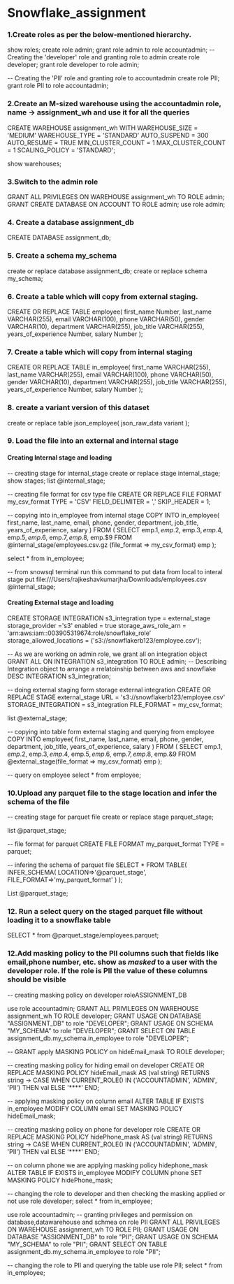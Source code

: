 # Snowflake_assignment

### 1.Create roles as per the below-mentioned hierarchy.

show roles;
 create role admin;
 grant role admin to role accountadmin;
 -- Creating the 'developer' role and granting role to admin
 create role developer;
 grant role developer to role admin;

  -- Creating the 'PII' role and granting role to accountadmin
 create role PII;
 grant role PII to role accountadmin;


### 2.Create an M-sized warehouse using the accountadmin role, name -> assignment_wh and use it for all the queries


CREATE WAREHOUSE assignment_wh 
WITH WAREHOUSE_SIZE = 'MEDIUM'
WAREHOUSE_TYPE = 'STANDARD' 
AUTO_SUSPEND = 300 
AUTO_RESUME = TRUE 
MIN_CLUSTER_COUNT = 1 
MAX_CLUSTER_COUNT = 1 
SCALING_POLICY = 'STANDARD';

show warehouses;


### 3.Switch to the admin role

GRANT ALL PRIVILEGES ON WAREHOUSE assignment_wh TO ROLE admin;
GRANT CREATE DATABASE ON ACCOUNT TO ROLE admin;
use role admin;

### 4. Create a database assignment_db

CREATE DATABASE assignment_db;


### 5. Create a schema my_schema

create or replace database assignment_db;
create or replace schema my_schema;


### 6. Create a table which will copy from external staging. 

CREATE OR REPLACE TABLE employee(
    first_name Number,
    last_name VARCHAR(255),
    email VARCHAR(100),
    phone VARCHAR(50),
    gender VARCHAR(10),
    department VARCHAR(255),
    job_title VARCHAR(255),
    years_of_experience Number,
    salary Number
);

### 7. Create a table which will copy from internal staging

CREATE OR REPLACE TABLE in_employee(
    first_name VARCHAR(255),
    last_name VARCHAR(255),
    email VARCHAR(100),
    phone VARCHAR(50),
    gender VARCHAR(10),
    department VARCHAR(255),
    job_title VARCHAR(255),
    years_of_experience Number,
    salary Number
);

### 8. create a variant version of this dataset

create or replace table json_employee(
 json_raw_data variant
);


### 9. Load the file into an external and internal stage

#### Creating Internal stage and loading

-- creating stage for internal_stage
create or replace stage internal_stage;
show stages;
list @internal_stage;

-- creating file format for csv type file
CREATE OR REPLACE FILE FORMAT my_csv_format TYPE = 'CSV' FIELD_DELIMITER = ',' SKIP_HEADER = 1;

-- copying into in_employee from internal stage
COPY INTO in_employee(
    first_name,
    last_name,
    email,
    phone,
    gender,
    department,
    job_title,
    years_of_experience,
    salary
    )
FROM
    (
        SELECT
            emp.$1,
            emp.$2,
            emp.$3,
            emp.$4,
            emp.$5,
            emp.$6,
            emp.$7,
            emp.$8,
            emp.$9
        FROM
            @internal_stage/employees.csv.gz (file_format => my_csv_format) emp
    );

select * from in_employee;

-- from snowsql terminal run this command to put data from local to interal stage
    put file:///Users/rajkeshavkumarjha/Downloads/employees.csv @internal_stage; 

#### Creating External stage and loading

CREATE STORAGE INTEGRATION s3_integration 
 type = external_stage 
 storage_provider ='s3'
 enabled = true 
 storage_aws_role_arn = 'arn:aws:iam::003905319674:role/snowflake_role' 
 storage_allowed_locations = ('s3://snowflakerb123/employee.csv');
 
-- As we are working on admin role, we grant all on integration object
GRANT ALL ON INTEGRATION s3_integration TO ROLE admin;
-- Describing Integration object to arrange a rrelatoinship between aws and snowflake
DESC INTEGRATION s3_integration;

-- doing external staging form storage external integration
CREATE OR REPLACE STAGE external_stage URL = 's3://snowflakerb123/employee.csv' STORAGE_INTEGRATION = s3_integration FILE_FORMAT = my_csv_format;

list @external_stage;

-- copying into table form external staging and querying from employee
COPY INTO employee(
        first_name,
        last_name,
        email,
        phone,
        gender,
        department,
        job_title,
        years_of_experience,
        salary
    )
FROM
    (
        SELECT
            emp.$1,
            emp.$2,
            emp.$3,
            emp.$4,
            emp.$5,
            emp.$6,
            emp.$7,
            emp.$8,
            emp.&9
        FROM
            @external_stage(file_format => my_csv_format) emp
    );

-- query on employee
select * from employee;
    

### 10.Upload any parquet file to the stage location and infer the schema of the file

-- creating stage for parquet file
create or replace stage parquet_stage;

list @parquet_stage;

-- file format for parquet
CREATE FILE FORMAT my_parquet_format
  TYPE = parquet;

-- infering the schema of parquet file
SELECT *
  FROM TABLE(
    INFER_SCHEMA(
      LOCATION=>'@parquet_stage',
      FILE_FORMAT=>'my_parquet_format'
      )
    );

List @parquet_stage;
 

### 12. Run a select query on the staged parquet file without loading it to a snowflake table

SELECT * from @parquet_stage/employees.parquet;


### 12.Add masking policy to the PII columns such that fields like email,phone number, etc. show as *masked* to a user with the developer role. If the role is PII the value of these columns should be visible

-- creating masking policy on developer roleASSIGNMENT_DB

use role accountadmin;
GRANT ALL PRIVILEGES ON WAREHOUSE assignment_wh TO ROLE developer;
GRANT USAGE ON DATABASE "ASSIGNMENT_DB" to role "DEVELOPER";
GRANT USAGE ON SCHEMA "MY_SCHEMA" to role "DEVELOPER";
GRANT SELECT ON TABLE assignment_db.my_schema.in_employee to role "DEVELOPER";

-- GRANT apply MASKING POLICY on  hideEmail_mask TO ROLE developer;

-- creating masking policy for hiding email on developer
CREATE OR REPLACE MASKING POLICY hideEmail_mask AS (val string) RETURNS string ->
  CASE
    WHEN CURRENT_ROLE() IN ('ACCOUNTADMIN', 'ADMIN', 'PII') THEN val
    ELSE '****'
  END;
  
  -- applying masking policy on column email
ALTER TABLE IF EXISTS in_employee MODIFY COLUMN email SET MASKING POLICY hideEmail_mask;

-- creating masking policy on phone for developer role
CREATE OR REPLACE MASKING POLICY hidePhone_mask AS (val string) RETURNS string ->
  CASE
    WHEN CURRENT_ROLE() IN ('ACCOUNTADMIN', 'ADMIN', 'PII') THEN val
    ELSE '****'
  END;

  -- on column phone we are applying masking policy hidephone_mask
ALTER TABLE IF EXISTS in_employee MODIFY COLUMN phone SET MASKING POLICY hidePhone_mask;

-- changing the role to developer and then checking the masking applied or not
use role developer;
select * from in_employee;

use role accountadmin;
-- granting privileges and permission on database,datawarehouse and schmea on role PII
GRANT ALL PRIVILEGES ON WAREHOUSE assignment_wh TO ROLE PII;
GRANT USAGE ON DATABASE "ASSIGNMENT_DB" to role "PII";
GRANT USAGE ON SCHEMA "MY_SCHEMA" to role "PII";
GRANT SELECT ON TABLE assignment_db.my_schema.in_employee to role "PII";

-- changing the role to PII and querying the table
use role PII;
select * from in_employee;
